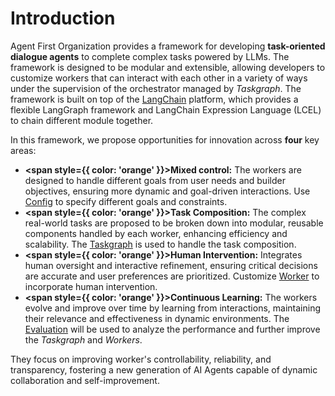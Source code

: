 # Introduction
Agent First Organization provides a framework for developing **task-oriented dialogue agents** to complete complex tasks powered by LLMs. The framework is designed to be modular and extensible, allowing developers to customize workers that can interact with each other in a variety of ways under the supervision of the orchestrator managed by *Taskgraph*. The framework is built on top of the [LangChain](https://www.langchain.com/) platform, which provides a flexible LangGraph framework and LangChain Expression Language (LCEL) to chain different module together.

In this framework, we propose opportunities for innovation across **four** key areas: 
* **<span style={{ color: 'orange' }}>Mixed control:</span>** The workers are designed to handle different goals from user needs and builder objectives, ensuring more dynamic and goal-driven interactions. Use [Config](Config.md) to specify different goals and constraints.
* **<span style={{ color: 'orange' }}>Task Composition:</span>** The complex real-world tasks are proposed to be broken down into modular, reusable components handled by each worker, enhancing efficiency and scalability. The [Taskgraph](Taskgraph/intro.md) is used to handle the task composition.
* **<span style={{ color: 'orange' }}>Human Intervention:</span>** Integrates human oversight and interactive refinement, ensuring critical decisions are accurate and user preferences are prioritized. Customize [Worker](Workers/intro.md) to incorporate human intervention.
* **<span style={{ color: 'orange' }}>Continuous Learning:</span>** The workers evolve and improve over time by learning from interactions, maintaining their relevance and effectiveness in dynamic environments. The [Evaluation](Evaluation/intro.md) will be used to analyze the performance and further improve the *Taskgraph* and *Workers*.

They focus on improving worker's controllability, reliability, and transparency, fostering a new generation of AI Agents capable of dynamic collaboration and self-improvement.
